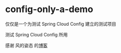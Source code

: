 # config-only-a-demo
仅仅是一个为测试 Spring Cloud Config 建立的测试项目


测试 Spring Cloud Config 所用

感谢 风的姿态 的[博客](https://www.cnblogs.com/fengzheng/p/11242128.html)

